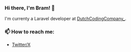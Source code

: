### Hi there, I'm Bram! 👋

I'm currenty a Laravel developer at [DutchCodingCompany_](https://dutchcodingcompany.com/).

### 📫 How to reach me:
- [Twitter/X](https://twitter.com/b14s_)

<!--
**bramr94/bramr94** is a ✨ _special_ ✨ repository because its `README.md` (this file) appears on your GitHub profile.

Here are some ideas to get you started:

- 🔭 I’m currently working on ...
- 🌱 I’m currently learning ...
- 👯 I’m looking to collaborate on ...
- 🤔 I’m looking for help with ...
- 💬 Ask me about ...
- 📫 How to reach me: ...
- 😄 Pronouns: ...
- ⚡ Fun fact: ...
-->
